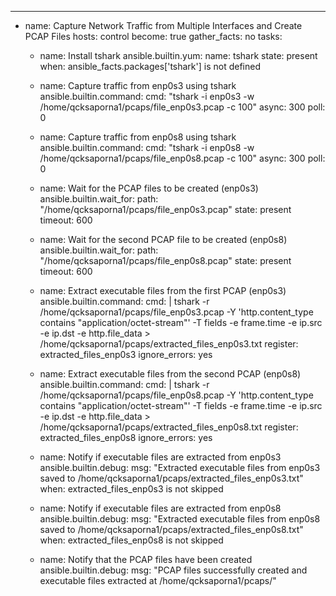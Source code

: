 ---
- name: Capture Network Traffic from Multiple Interfaces and Create PCAP Files
  hosts: control
  become: true
  gather_facts: no
  tasks:

    - name: Install tshark
      ansible.builtin.yum:
        name: tshark
        state: present
      when: ansible_facts.packages['tshark'] is not defined

    - name: Capture traffic from enp0s3 using tshark
      ansible.builtin.command:
        cmd: "tshark -i enp0s3 -w /home/qcksaporna1/pcaps/file_enp0s3.pcap -c 100"
      async: 300
      poll: 0

    - name: Capture traffic from enp0s8 using tshark
      ansible.builtin.command:
        cmd: "tshark -i enp0s8 -w /home/qcksaporna1/pcaps/file_enp0s8.pcap -c 100"
      async: 300
      poll: 0

    - name: Wait for the PCAP files to be created (enp0s3)
      ansible.builtin.wait_for:
        path: "/home/qcksaporna1/pcaps/file_enp0s3.pcap"
        state: present
        timeout: 600

    - name: Wait for the second PCAP file to be created (enp0s8)
      ansible.builtin.wait_for:
        path: "/home/qcksaporna1/pcaps/file_enp0s8.pcap"
        state: present
        timeout: 600

    - name: Extract executable files from the first PCAP (enp0s3)
      ansible.builtin.command:
        cmd: |
          tshark -r /home/qcksaporna1/pcaps/file_enp0s3.pcap -Y 'http.content_type contains "application/octet-stream"' -T fields -e frame.time -e ip.src -e ip.dst -e http.file_data > /home/qcksaporna1/pcaps/extracted_files_enp0s3.txt
      register: extracted_files_enp0s3
      ignore_errors: yes

    - name: Extract executable files from the second PCAP (enp0s8)
      ansible.builtin.command:
        cmd: |
          tshark -r /home/qcksaporna1/pcaps/file_enp0s8.pcap -Y 'http.content_type contains "application/octet-stream"' -T fields -e frame.time -e ip.src -e ip.dst -e http.file_data > /home/qcksaporna1/pcaps/extracted_files_enp0s8.txt
      register: extracted_files_enp0s8
      ignore_errors: yes

    - name: Notify if executable files are extracted from enp0s3
      ansible.builtin.debug:
        msg: "Extracted executable files from enp0s3 saved to /home/qcksaporna1/pcaps/extracted_files_enp0s3.txt"
      when: extracted_files_enp0s3 is not skipped

    - name: Notify if executable files are extracted from enp0s8
      ansible.builtin.debug:
        msg: "Extracted executable files from enp0s8 saved to /home/qcksaporna1/pcaps/extracted_files_enp0s8.txt"
      when: extracted_files_enp0s8 is not skipped

    - name: Notify that the PCAP files have been created
      ansible.builtin.debug:
        msg: "PCAP files successfully created and executable files extracted at /home/qcksaporna1/pcaps/"
